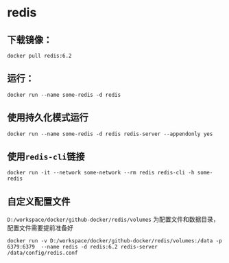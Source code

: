 # redis

## 下载镜像：

`docker pull redis:6.2`

## 运行：

```
docker run --name some-redis -d redis
```

## 使用持久化模式运行

```
docker run --name some-redis -d redis redis-server --appendonly yes
```

## 使用`redis-cli`链接

```
docker run -it --network some-network --rm redis redis-cli -h some-redis
```

## 自定义配置文件

`D:/workspace/docker/github-docker/redis/volumes` 为配置文件和数据目录，配置文件需要提前准备好

```
docker run -v D:/workspace/docker/github-docker/redis/volumes:/data -p 6379:6379  --name redis -d redis:6.2 redis-server /data/config/redis.conf
```
